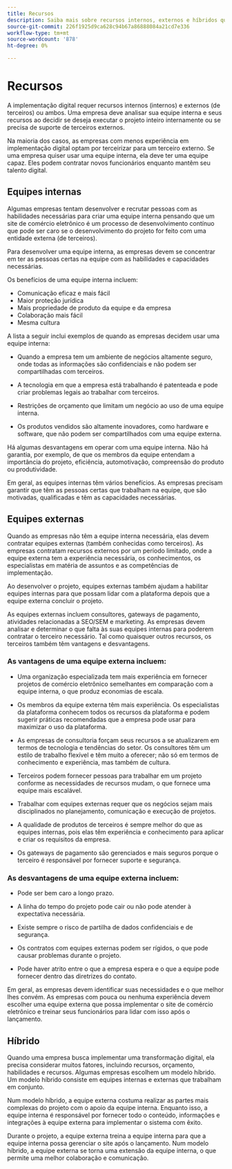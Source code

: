 ```yaml
---
title: Recursos
description: Saiba mais sobre recursos internos, externos e híbridos que podem ajudar a apoiar suas equipes de comércio eletrônico.
source-git-commit: 226f1925d9ca628c94b67a86888084a21cd7e336
workflow-type: tm+mt
source-wordcount: '878'
ht-degree: 0%

---
```



# Recursos

A implementação digital requer recursos internos (internos) e externos (de terceiros) ou ambos. Uma empresa deve analisar sua equipe interna e seus recursos ao decidir se deseja executar o projeto inteiro internamente ou se precisa de suporte de terceiros externos.

Na maioria dos casos, as empresas com menos experiência em implementação digital optam por terceirizar para um terceiro externo. Se uma empresa quiser usar uma equipe interna, ela deve ter uma equipe capaz. Eles podem contratar novos funcionários enquanto mantêm seu talento digital.

## Equipes internas

Algumas empresas tentam desenvolver e recrutar pessoas com as habilidades necessárias para criar uma equipe interna pensando que um site de comércio eletrônico é um processo de desenvolvimento contínuo que pode ser caro se o desenvolvimento do projeto for feito com uma entidade externa (de terceiros).

Para desenvolver uma equipe interna, as empresas devem se concentrar em ter as pessoas certas na equipe com as habilidades e capacidades necessárias.

Os benefícios de uma equipe interna incluem:

- Comunicação eficaz e mais fácil
- Maior proteção jurídica
- Mais propriedade de produto da equipe e da empresa
- Colaboração mais fácil
- Mesma cultura

A lista a seguir inclui exemplos de quando as empresas decidem usar uma equipe interna:

- Quando a empresa tem um ambiente de negócios altamente seguro, onde todas as informações são confidenciais e não podem ser compartilhadas com terceiros.

- A tecnologia em que a empresa está trabalhando é patenteada e pode criar problemas legais ao trabalhar com terceiros.

- Restrições de orçamento que limitam um negócio ao uso de uma equipe interna.

- Os produtos vendidos são altamente inovadores, como hardware e software, que não podem ser compartilhados com uma equipe externa.

Há algumas desvantagens em operar com uma equipe interna. Não há garantia, por exemplo, de que os membros da equipe entendam a importância do projeto, eficiência, automotivação, compreensão do produto ou produtividade.

Em geral, as equipes internas têm vários benefícios. As empresas precisam garantir que têm as pessoas certas que trabalham na equipe, que são motivadas, qualificadas e têm as capacidades necessárias.

## Equipes externas

Quando as empresas não têm a equipe interna necessária, elas devem contratar equipes externas (também conhecidas como terceiros). As empresas contratam recursos externos por um período limitado, onde a equipe externa tem a experiência necessária, os conhecimentos, os especialistas em matéria de assuntos e as competências de implementação.

Ao desenvolver o projeto, equipes externas também ajudam a habilitar equipes internas para que possam lidar com a plataforma depois que a equipe externa concluir o projeto.

As equipes externas incluem consultores, gateways de pagamento, atividades relacionadas a SEO/SEM e marketing. As empresas devem analisar e determinar o que falta às suas equipes internas para poderem contratar o terceiro necessário. Tal como quaisquer outros recursos, os terceiros também têm vantagens e desvantagens.

### As vantagens de uma equipe externa incluem:

- Uma organização especializada tem mais experiência em fornecer projetos de comércio eletrônico semelhantes em comparação com a equipe interna, o que produz economias de escala.

- Os membros da equipe externa têm mais experiência. Os especialistas da plataforma conhecem todos os recursos da plataforma e podem sugerir práticas recomendadas que a empresa pode usar para maximizar o uso da plataforma.

- As empresas de consultoria forçam seus recursos a se atualizarem em termos de tecnologia e tendências do setor. Os consultores têm um estilo de trabalho flexível e têm muito a oferecer; não só em termos de conhecimento e experiência, mas também de cultura.

- Terceiros podem fornecer pessoas para trabalhar em um projeto conforme as necessidades de recursos mudam, o que fornece uma equipe mais escalável.

- Trabalhar com equipes externas requer que os negócios sejam mais disciplinados no planejamento, comunicação e execução de projetos.

- A qualidade de produtos de terceiros é sempre melhor do que as equipes internas, pois elas têm experiência e conhecimento para aplicar e criar os requisitos da empresa.

- Os gateways de pagamento são gerenciados e mais seguros porque o terceiro é responsável por fornecer suporte e segurança.

### As desvantagens de uma equipe externa incluem:

- Pode ser bem caro a longo prazo.

- A linha do tempo do projeto pode cair ou não pode atender à expectativa necessária.

- Existe sempre o risco de partilha de dados confidenciais e de segurança.

- Os contratos com equipes externas podem ser rígidos, o que pode causar problemas durante o projeto.

- Pode haver atrito entre o que a empresa espera e o que a equipe pode fornecer dentro das diretrizes do contato.

Em geral, as empresas devem identificar suas necessidades e o que melhor lhes convém. As empresas com pouca ou nenhuma experiência devem escolher uma equipe externa que possa implementar o site de comércio eletrônico e treinar seus funcionários para lidar com isso após o lançamento.

## Híbrido

Quando uma empresa busca implementar uma transformação digital, ela precisa considerar muitos fatores, incluindo recursos, orçamento, habilidades e recursos. Algumas empresas escolhem um modelo híbrido. Um modelo híbrido consiste em equipes internas e externas que trabalham em conjunto.

Num modelo híbrido, a equipe externa costuma realizar as partes mais complexas do projeto com o apoio da equipe interna. Enquanto isso, a equipe interna é responsável por fornecer todo o conteúdo, informações e integrações à equipe externa para implementar o sistema com êxito.

Durante o projeto, a equipe externa treina a equipe interna para que a equipe interna possa gerenciar o site após o lançamento. Num modelo híbrido, a equipe externa se torna uma extensão da equipe interna, o que permite uma melhor colaboração e comunicação.

